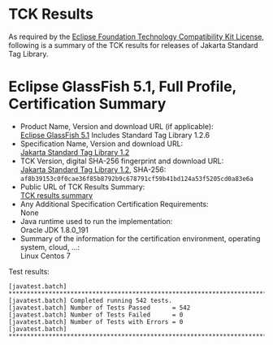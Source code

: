 TCK Results
===========

As required by the
[Eclipse Foundation Technology Compatibility Kit License](https://www.eclipse.org/legal/tck.php),
following is a summary of the TCK results for releases of Jakarta Standard Tag Library.

# Eclipse GlassFish 5.1, Full Profile, Certification Summary

- Product Name, Version and download URL (if applicable): <br/>
  [Eclipse GlassFish 5.1](https://www.eclipse.org/downloads/download.php?file=/glassfish/glassfish-5.1.0.zip)
  Includes Standard Tag Library 1.2.6
- Specification Name, Version and download URL: <br/>
  [Jakarta Standard Tag Library 1.2](https://jakarta.ee/specifications/tags/1.2/)
- TCK Version, digital SHA-256 fingerprint and download URL: <br/>
  [Jakarta Standard Tag Library 1.2](https://download.eclipse.org/jakartaee/tags/1.2/eclipse-tags-tck-1.2.0.zip), SHA-256: `af8b39153c0f0cae36f85b8792b9c678791cf59b41bd124a53f5205cd0a83e6a`
- Public URL of TCK Results Summary: <br/>
  [TCK results summary](TCK-Results.html)
- Any Additional Specification Certification Requirements: <br/>
  None
- Java runtime used to run the implementation: <br/>
  Oracle JDK 1.8.0_191
- Summary of the information for the certification environment, operating system, cloud, ...: <br/>
  Linux Centos 7

Test results:

```
[javatest.batch] ********************************************************************************
[javatest.batch] Completed running 542 tests.
[javatest.batch] Number of Tests Passed      = 542
[javatest.batch] Number of Tests Failed      = 0
[javatest.batch] Number of Tests with Errors = 0
[javatest.batch] ********************************************************************************
```
